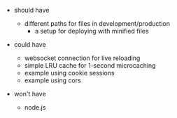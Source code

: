 - should have
	- different paths for files in development/production
		- a setup for deploying with minified files

- could have
	- websocket connection for live reloading
	- simple LRU cache for 1-second microcaching
	- example using cookie sessions
	- example using cors

- won't have
	- node.js